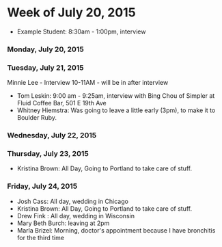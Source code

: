 # Week of July 20, 2015

* Example Student: 8:30am - 1:00pm, interview

### Monday, July 20, 2015

### Tuesday, July 21, 2015
Minnie Lee - Interview 10-11AM - will be in after interview

* Tom Leskin: 9:00 am - 9:25am, interview with Bing Chou of Simpler  at Fluid Coffee Bar, 501 E 19th Ave
* Whitney Hiemstra: Was going to leave a little early (3pm), to make it to Boulder Ruby.

### Wednesday, July 22, 2015

### Thursday, July 23, 2015

* Kristina Brown: All Day, Going to Portland to take care of stuff.

### Friday, July 24, 2015

* Josh Cass: All day, wedding in Chicago
* Kristina Brown: All Day, Going to Portland to take care of stuff.
* Drew Fink : All day, wedding in Wisconsin
* Mary Beth Burch: leaving at 2pm
* Marla Brizel: Morning, doctor's appointment because I have bronchitis for the third time
